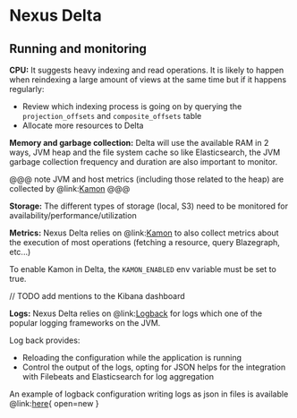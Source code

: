 # Nexus Delta

## Running and monitoring

**CPU:**
It suggests heavy indexing and read operations.
It is likely to happen when reindexing a large amount of views at the same time but if it happens regularly:
* Review which indexing process is going on by querying the `projection_offsets` and `composite_offsets` table
* Allocate more resources to Delta

**Memory and garbage collection:**
Delta will use the available RAM in 2 ways, JVM heap and the file system cache
so like Elasticsearch, the JVM garbage collection frequency and duration are also important to monitor.

@@@ note
JVM and host metrics (including those related to the heap) are collected by @link:[Kamon](https://kamon.io/)
@@@

**Storage:**
The different types of storage (local, S3) need to be monitored for availability/performance/utilization

**Metrics:**
Nexus Delta relies on @link:[Kamon](https://kamon.io/) to also collect metrics about the execution of most operations
(fetching a resource, query Blazegraph, etc...)

To enable Kamon in Delta, the `KAMON_ENABLED` env variable must be set to true.

// TODO add mentions to the Kibana dashboard

**Logs:**
Nexus Delta relies on @link:[Logback](https://logback.qos.ch/) for logs which one of the popular logging
frameworks on the JVM.

Log back provides:
* Reloading the configuration while the application is running
* Control the output of the logs, opting for JSON helps for the integration with Filebeats and Elasticsearch
  for log aggregation

An example of logback configuration writing logs as json in files is available 
@link:[here](configuration/logback.xml){ open=new }

